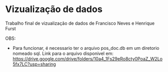 # Vizualização de dados

Trabalho final de vizualização de dados de Francisco Neves e Henrique Furst


OBS:

- Para funcionar, é necessario ter o arquivo pos_doc.db em um diretorio nomeado sql. Link para o  arquivo disponivel em: https://drive.google.com/drive/folders/10a4_1Fs29eRo8cty0PoaZ_W2Lo5fx7LC?usp=sharing